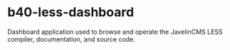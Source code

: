 # b40-less-dashboard
Dashboard application used to browse and operate the JavelinCMS LESS compiler, documentation, and source code.
